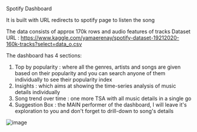 Spotify Dashboard

It is built with URL redirects to spotify page to listen the song

The data consists of approx 170k rows and audio features of tracks
Dataset URL : https://www.kaggle.com/yamaerenay/spotify-dataset-19212020-160k-tracks?select=data_o.csv

The dashboard has 4 sections:
1. Top by popularity : where all the genres, artists and songs are given based on their popularity and you can search anyone of them individually to see their popularity index
2. Insights : which aims at showing the time-series analysis of music details individually
3. Song trend over time : one more TSA with all music details in a single go
4. Suggestion Box : the MAIN performer of the dashboard, I will leave it's exploration to you and don't forget to drill-down to song's details

![image](https://user-images.githubusercontent.com/69955872/116449587-f5012680-a877-11eb-83b8-477094d221ca.png)

